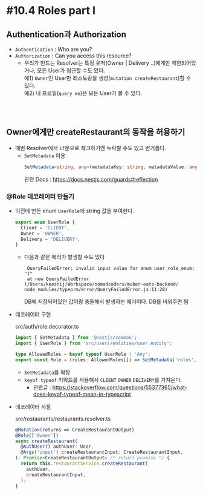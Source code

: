 # #10.4 Roles part I

## Authentication과 Authorization

- `Authentication` : Who are you?
- `Authorization` : Can you access this resource?
  - 우리가 만드는 Resolver는 특정 유저(Owner | Delivery ..)에게만 제한되어있거나, 모든 User가 접근할 수도 있다.
    <br>예1) `Owner`인 User만 레스토랑을 생성(`mutation createRestaurant`)할 수 있다.
    <br>예2) 내 프로필(`query me`)은 모든 User가 볼 수 있다.

<br><br>

## Owner에게만 createRestaurant의 동작을 허용하기

- 매번 Resolver에서 `if`문으로 체크하기엔 누락할 수도 있고 번거롭다.
  - `SetMetadata` 이용
    ```ts
    SetMetadata<string, any>(metadataKey: string, metadataValue: any): CustomDecorator<string>
    ```
    관련 Docs : https://docs.nestjs.com/guards#reflection

### @Role 데코레이터 만들기

- 이전에 만든 enum `UserRole`에 string 값을 부여한다.

  ```ts
  export enum UserRole {
    Client = 'CLIENT',
    Owner = 'OWNER',
    Delivery = 'DELIVERY',
  }
  ```

  - 다음과 같은 에러가 발생할 수도 있다

    ```err
     QueryFailedError: invalid input value for enum user_role_enum: "1"
     at new QueryFailedError (/Users/koesnij/Workspace/nomadcoders/muber-eats-backend/  node_modules/typeorm/error/QueryFailedError.js:11:28)
    ```

    DB에 저장되어있던 값이랑 충돌해서 발생하는 에러이다. DB를 비워주면 됨

- 데코레이터 구현

  src/auth/role.decorator.ts

  ```ts
  import { SetMetadata } from '@nestjs/common';
  import { UserRole } from 'src/users/entities/user.entity';

  type AllowedRoles = keyof typeof UserRole | 'Any';
  export const Role = (roles: AllowedRoles[]) => SetMetadata('roles', roles);
  ```

  - `SetMetadata`를 확장
  - `keyof typeof` 키워드를 사용해서 `CLIENT` `OWNER` `DELIVERY`를 가져온다.
    - 관련글 : https://stackoverflow.com/questions/55377365/what-does-keyof-typeof-mean-in-typescript

- 데코레이터 사용

  src/restaurants/restaurants.resolver.ts

  ```ts
  @Mutation(returns => CreateRestaurantOutput)
  @Role(['Owner'])
  async createRestaurant(
    @AuthUser() authUser: User,
    @Args('input') createRestaurantInput: CreateRestaurantInput,
  ): Promise<CreateRestaurantOutput> /* return promise */ {
    return this.restaurantService.createRestaurant(
      authUser,
      createRestaurantInput,
    );
  }
  ```
